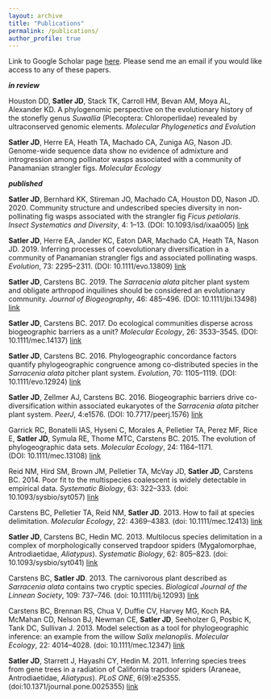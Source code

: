 ```yaml
---
layout: archive
title: "Publications"
permalink: /publications/
author_profile: true
---
```

Link to Google Scholar page [here](https://scholar.google.com/citations?user=Ktn4eG8AAAAJ&hl=en&oi=ao).
Please send me an email if you would like access to any of these papers.

***in review***

Houston DD, **Satler JD**, Stack TK, Carroll HM, Bevan AM, Moya AL, Alexander KD. A phylogenomic perspective on the evolutionary history of the stonefly genus *Suwallia* (Plecoptera: Chloroperlidae) revealed by ultraconserved genomic elements. *Molecular Phylogenetics and Evolution*

**Satler JD**, Herre EA, Heath TA, Machado CA, Zuniga AG, Nason JD. Genome-wide sequence data show no evidence of admixture and introgression among pollinator wasps associated with a community of Panamanian strangler figs. *Molecular Ecology*



***published***

**Satler JD**, Bernhard KK, Stireman JO, Machado CA, Houston DD, Nason JD. 2020. Community structure and undescribed species diversity in non-pollinating fig wasps associated with the strangler fig *Ficus petiolaris*. *Insect Systematics and Diversity*, 4: 1–13. (DOI: 10.1093/isd/ixaa005) [link](https://academic.oup.com/isd/article/4/2/3/5825213?searchresult=1)

**Satler JD**, Herre EA, Jander KC, Eaton DAR, Machado CA, Heath TA, Nason JD. 2019. Inferring processes of coevolutionary diversification in a community of Panamanian strangler figs and associated pollinating wasps. *Evolution*, 73: 2295–2311. (DOI: 10.1111/evo.13809) [link](https://onlinelibrary.wiley.com/doi/abs/10.1111/evo.13809)

**Satler JD**, Carstens BC. 2019. The *Sarracenia alata* pitcher plant system and obligate arthropod inquilines should be considered an evolutionary community. *Journal of Biogeography*, 46: 485–496. (DOI: 10.1111/jbi.13498) [link](https://onlinelibrary.wiley.com/doi/abs/10.1111/jbi.13498)

**Satler JD**, Carstens BC. 2017. Do ecological communities disperse across biogeographic barriers as a unit? *Molecular Ecology*, 26: 3533–3545. (DOI: 10.1111/mec.14137) [link](https://onlinelibrary.wiley.com/doi/full/10.1111/mec.14137)

**Satler JD**, Carstens BC. 2016. Phylogeographic concordance factors quantify phylogeographic congruence among co-distributed species in the *Sarracenia alata* pitcher plant system. *Evolution*, 70: 1105–1119. (DOI: 10.1111/evo.12924) [link](https://onlinelibrary.wiley.com/doi/abs/10.1111/evo.12924)

**Satler JD**, Zellmer AJ, Carstens BC. 2016. Biogeographic barriers drive co-diversification within associated eukaryotes of the *Sarracenia alata* pitcher plant system. *PeerJ*, 4:e1576. (DOI: 10.7717/peerj.1576) [link](https://peerj.com/articles/1576/)

Garrick RC, Bonatelli IAS, Hyseni C, Morales A, Pelletier TA, Perez MF, Rice E, **Satler JD**, Symula RE, Thome MTC, Carstens BC. 2015. The evolution of phylogeographic data sets. *Molecular Ecology*, 24: 1164–1171. (DOI: 10.1111/mec.13108) [link](https://onlinelibrary.wiley.com/doi/full/10.1111/mec.13108)

Reid NM, Hird SM, Brown JM, Pelletier TA, McVay JD, **Satler JD**, Carstens BC. 2014. Poor fit to the multispecies coalescent is widely detectable in empirical data. *Systematic Biology*, 63: 322–333. (doi: 10.1093/sysbio/syt057) [link](https://academic.oup.com/sysbio/article/63/3/322/1647401)

Carstens BC, Pelletier TA, Reid NM, **Satler JD**. 2013. How to fail at species delimitation. *Molecular Ecology*, 22: 4369–4383. (doi: 10.1111/mec.12413) [link](https://onlinelibrary.wiley.com/doi/full/10.1111/mec.12413)

**Satler JD**, Carstens BC, Hedin MC. 2013. Multilocus species delimitation in a complex of morphologically conserved trapdoor spiders (Mygalomorphae, Antrodiaetidae, *Aliatypus*). *Systematic Biology*, 62: 805–823. (doi: 10.1093/sysbio/syt041) [link](https://academic.oup.com/sysbio/article/62/6/805/1709071)

Carstens BC, **Satler JD**. 2013. The carnivorous plant described as *Sarracenia alata* contains two cryptic species. *Biological Journal of the Linnean Society*, 109: 737–746. (doi: 10.1111/bij.12093) [link](https://onlinelibrary.wiley.com/doi/abs/10.1111/bij.12093?deniedAccessCustomisedMessage=&userIsAuthenticated=false)

Carstens BC, Brennan RS, Chua V, Duffie CV, Harvey MG, Koch RA, McMahan CD, Nelson BJ, Newman CE, **Satler JD**, Seeholzer G, Posbic K, Tank DC, Sullivan J. 2013. Model selection as a tool for phylogeographic inference: an example from the willow *Salix melanoplis*. *Molecular Ecology*, 22: 4014–4028. (doi: 10.1111/mec.12347) [link](https://onlinelibrary.wiley.com/doi/abs/10.1111/mec.12347?deniedAccessCustomisedMessage=&userIsAuthenticated=false)

**Satler JD**, Starrett J, Hayashi CY, Hedin M. 2011. Inferring species trees from gene trees in a radiation of California trapdoor spiders (Araneae, Antrodiaetidae, *Aliatypus*). *PLoS ONE*, 6(9):e25355. (doi:10.1371/journal.pone.0025355) [link](https://journals.plos.org/plosone/article?id=10.1371/journal.pone.0025355#pone-0025355-g005)
